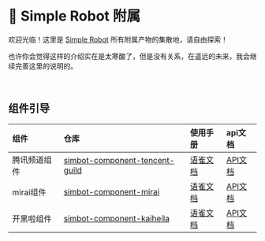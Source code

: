 # 🧩 Simple Robot 附属

欢迎光临！这里是 [Simple Robot](https://github.com/ForteScarlet/simpler-robot) 所有附属产物的集散地，请自由探索！

也许你会觉得这样的介绍实在是太寒酸了，但是没有关系，在遥远的未来，我会继续完善这里的说明的。

<br />

## 组件引导

| 组件 | 仓库 | 使用手册 | api文档 |
|:----|:----|:--------|:--------|
| 腾讯频道组件 | [simbot-component-tencent-guild](https://github.com/simple-robot/simbot-component-tencent-guild) | [语雀文档](https://www.yuque.com/simpler-robot/simpler-robot-doc/mudleb) | [API文档](https://simple-robot-library.github.io/simbot3-component-tencent-guild-apiDoc) |
| mirai组件 | [simbot-component-mirai](https://github.com/simple-robot/simbot-component-mirai) | [语雀文档](https://www.yuque.com/simpler-robot/simpler-robot-doc/mudleb) | [API文档](https://simple-robot-library.github.io/simbot3-component-mirai-apiDoc) |
| 开黑啦组件 | [simbot-component-kaiheila](https://github.com/simple-robot/simbot-component-kaiheila) | [语雀文档](https://www.yuque.com/simpler-robot/simpler-robot-doc/mudleb) | [API文档](https://simple-robot-library.github.io/simbot3-component-kaiheila-apiDoc) |






